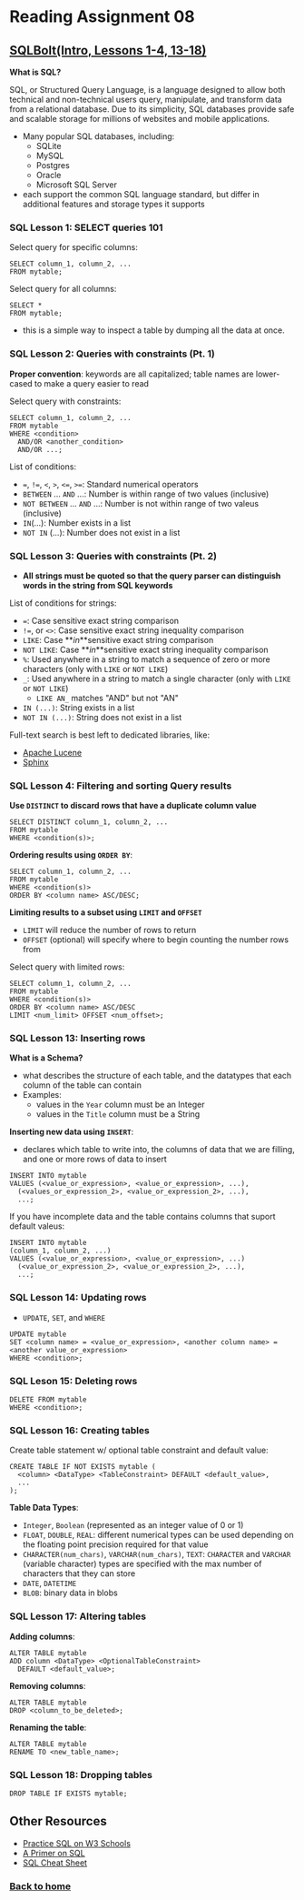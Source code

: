 # Reading Assignment 08

## [SQLBolt(Intro, Lessons 1-4, 13-18)](https://sqlbolt.com/)

**What is SQL?**

SQL, or Structured Query Language, is a language designed to allow both technical and non-technical users query, manipulate, and transform data from a relational database. Due to its simplicity, SQL databases provide safe and scalable storage for millions of websites and mobile applications.

- Many popular SQL databases, including:
  - SQLite
  - MySQL
  - Postgres
  - Oracle
  - Microsoft SQL Server
- each support the common SQL language standard, but differ in additional features and storage types it supports

### SQL Lesson 1: SELECT queries 101

Select query for specific columns:

```
SELECT column_1, column_2, ...
FROM mytable;
```

Select query for all columns:

```
SELECT *
FROM mytable;
```

- this is a simple way to inspect a table by dumping all the data at once.

### SQL Lesson 2: Queries with constraints (Pt. 1)

**Proper convention**: keywords are all capitalized; table names are lower-cased to make a query easier to read

Select query with constraints:

```
SELECT column_1, column_2, ...
FROM mytable
WHERE <condition>
  AND/OR <another_condition>
  AND/OR ...;
```

List of conditions:

- `=`, `!=`, `<`, `>`, `<=`, `>=`: Standard numerical operators
- `BETWEEN` ... `AND` ...: Number is within range of two values (inclusive)
- `NOT BETWEEN` ... `AND` ...: Number is not within range of two valeus (inclusive)
- `IN`(...): Number exists in a list
- `NOT IN` (...): Number does not exist in a list

### SQL Lesson 3: Queries with constraints (Pt. 2)

- **All strings must be quoted so that the query parser can distinguish words in the string from SQL keywords**

List of conditions for strings:

- `=`: Case sensitive exact string comparison
- `!=`, or `<>`: Case sensitive exact string inequality comparison
- `LIKE`: Case **_in_**sensitive exact string comparison
- `NOT LIKE`: Case **_in_**sensitive exact string inequality comparison
- `%`: Used anywhere in a string to match a sequence of zero or more characters (only with `LIKE` or `NOT LIKE`)
- `_`: Used anywhere in a string to match a single character (only with `LIKE` or `NOT LIKE`)
  - `LIKE AN_` matches "AND" but not "AN"
- `IN (...)`: String exists in a list
- `NOT IN (...)`: String does not exist in a list

Full-text search is best left to dedicated libraries, like:

- [Apache Lucene](http://lucene.apache.org/)
- [Sphinx](http://sphinxsearch.com/)

### SQL Lesson 4: Filtering and sorting Query results

**Use `DISTINCT` to discard rows that have a duplicate column value**

```
SELECT DISTINCT column_1, column_2, ...
FROM mytable
WHERE <condition(s)>;
```

**Ordering results using `ORDER BY`**:

```
SELECT column_1, column_2, ...
FROM mytable
WHERE <condition(s)>
ORDER BY <column name> ASC/DESC;
```

**Limiting results to a subset using `LIMIT` and `OFFSET`**
- `LIMIT` will reduce the number of rows to return
- `OFFSET` (optional) will specify where to begin counting the number rows from

Select query with limited rows:

```
SELECT column_1, column_2, ...
FROM mytable
WHERE <condition(s)>
ORDER BY <column name> ASC/DESC
LIMIT <num_limit> OFFSET <num_offset>;
```

### SQL Lesson 13: Inserting rows

**What is a Schema?**

- what describes the structure of each table, and the datatypes that each column of the table can contain
- Examples:
  - values in the `Year` column must be an Integer
  - values in the `Title` column must be a String

**Inserting new data using `INSERT`**:

- declares which table to write into, the columns of data that we are filling, and one or more rows of data to insert

```
INSERT INTO mytable
VALUES (<value_or_expression>, <value_or_expression>, ...),
  (<values_or_expression_2>, <value_or_expression_2>, ...),
  ...;
```

If you have incomplete data and the table contains columns that suport default valeus:

```
INSERT INTO mytable
(column_1, column_2, ...)
VALUES (<value_or_expression>, <value_or_expression>, ...)
  (<value_or_expression_2>, <value_or_expression_2>, ...),
  ...;
```

### SQL Lesson 14: Updating rows

- `UPDATE`, `SET`, and `WHERE`

```
UPDATE mytable
SET <column name> = <value_or_expression>, <another column name> = <another value_or_expression>
WHERE <condition>;
```

### SQL Leson 15: Deleting rows

```
DELETE FROM mytable
WHERE <condition>;
```

### SQL Lesson 16: Creating tables

Create table statement w/ optional table constraint and default value:

```
CREATE TABLE IF NOT EXISTS mytable (
  <column> <DataType> <TableConstraint> DEFAULT <default_value>,
  ...
);
```

**Table Data Types**:

- `Integer`, `Boolean` (represented as an integer value of 0 or 1)
- `FLOAT`, `DOUBLE`, `REAL`: different numerical types can be used depending on the floating point precision required for that value
- `CHARACTER(num_chars)`, `VARCHAR(num_chars)`, `TEXT`: `CHARACTER` and `VARCHAR` (variable character) types are specified with the max number of characters that they can store
- `DATE`, `DATETIME`
- `BLOB`: binary data in blobs

### SQL Lesson 17: Altering tables

**Adding columns**:

```
ALTER TABLE mytable
ADD column <DataType> <OptionalTableConstraint>
  DEFAULT <default_value>;
```

**Removing columns**:

```
ALTER TABLE mytable
DROP <column_to_be_deleted>;
```

**Renaming the table**:

```
ALTER TABLE mytable
RENAME TO <new_table_name>;
```

### SQL Lesson 18: Dropping tables

```
DROP TABLE IF EXISTS mytable;
```

## Other Resources

- [Practice SQL on W3 Schools](https://www.w3schools.com/sql/trysql.asp?filename=trysql_select_all)
- [A Primer on SQL](https://openlibra.com/en/book/a-primer-on-sql-3rd-edition)
- [SQL Cheat Sheet](http://www.cheat-sheets.org/sites/sql.su/)

### [Back to home](https://dcalhoun286.github.io/reading-notes/)
